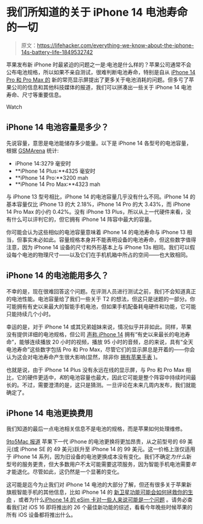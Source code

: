 # 我们所知道的关于 iPhone 14 电池寿命的一切

> 原文：<https://lifehacker.com/everything-we-know-about-the-iphone-14s-battery-life-1849532742>

苹果发布新 iPhone 时最紧迫的问题之一是:电池是什么样的？苹果公司通常不会公布电池规格，所以如果不亲自测试，很难判断电池寿命，特别是自从 [iPhone 14 Pro 和 Pro Max 的](https://lifehacker.com/should-you-buy-the-iphone-14-or-14-pro-1849506382) 新的常亮显示屏提出了更多关于电池消耗的问题。但多亏了苹果公司的信息和其他科技媒体的报道，我们可以拼凑出一些关于 iPhone 14 电池寿命、尺寸等重要信息。

Watch

## iPhone 14 电池容量是多少？

先说容量，意思是电池能储存多少能量。以下是 iPhone 14 各型号的电池容量，根据 [GSMArena](https://www.gsmarena.com/here_are_the_battery_capacities_of_the_new_iphone_14_models-news-55746.php) 统计:

*   iPhone 14:3279 毫安时
*   **iPhone 14 Plus:**4325 毫安时
*   **iPhone 14 Pro:**3200 mah
*   **iPhone 14 Pro Max:**4323 mah

与 iPhone 13 型号相比，iPhone 14 的电池容量几乎没有什么不同。iPhone 14 的基本容量仅比 iPhone 13 的大 2.18%，iPhone 14 Pro 的大 3.43%，而 iPhone 14 Pro Max 的小约 0.42%。没有 iPhone 13 Plus，所以从上一代硬件来看，没有什么可以评判它的，但它拥有 iPhone 14 阵容中最大的容量。

你可能会认为这些相似的电池容量意味着 iPhone 14 的电池寿命与 iPhone 13 相当，但事实未必如此。容量规格本身并不能表明设备的电池寿命，但这些数字值得注意，因为 iPhone 14 设备的尺寸和外形基本上与 iPhone 13s 相同。我们可以假设每个电池的物理尺寸——以及它们在手机机箱中所占的空间——也大致相同。

## iPhone 14 的电池能用多久？

不幸的是，现在很难回答这个问题。在评测人员进行测试之前，我们不会知道真正的电池性能。电池容量给了我们一些关于 T2 的想法，但这只是谜题的一部分。你可能拥有有史以来最大的智能手机电池，但如果手机配备耗电硬件和功能，它可能只能持续几个小时。

幸运的是，对于 iPhone 14 或其兄弟姐妹来说，情况似乎并非如此。同样，苹果没有提供详细的电池规格，但公司 [声称 iPhone 14](https://www.apple.com/iphone-14/specs/) 拥有“有史以来最长的电池寿命”，能够连续播放 20 小时的视频，播放 95 小时的音频，总的来说，具有“全天电池寿命”这些数字包括 Pro 和 Pro Max，尽管它们的显示屏总是开着的——你会认为这会对电池寿命产生很大影响(显然，除非你 [拥有苹果手表](https://www.macrumors.com/2022/09/12/iphone-14-pro-always-on-display-apple-watch/#:~:text=The%20always%2Don%20display%20on,while%20wearing%20an%20Apple%20Watch.) )。

也就是说，由于 iPhone 14 Plus 没有永远在线的显示屏，与 Pro 和 Pro Max 相比，它的硬件更适中，*和*的电池容量也最大，因此它可能是整个阵容中持续时间最长的。不过，需要澄清的是，这只是猜测。一旦评论在未来几周内发布，我们就能确定了。

## iPhone 14 电池更换费用

我们知道的最后一点电池相关信息不是电池的规格，而是苹果如何处理维修。

[9to5Mac 报道](https://9to5mac.com/2022/09/12/iphone-14-battery-repair-cost/) 苹果下一代 iPhone 的电池更换将更加昂贵，从之前型号的 69 美元(或 iPhone SE 的 49 美元)跃升至 iPhone 14 的 99 美元。这一价格上涨仅适用于 iPhone 14 系列，因为旧设备的电池更换成本没有变化。我们不确定*为什么*新型号的服务更贵，但大多数用户不太可能需要这项服务，因为智能手机电池需要*年*才能退化。尽管如此，这仍然是一个显著的变化。

这可能是迄今为止我们对 iPhone 14 电池的大部分了解，但还有很多关于苹果新旗舰智能手机的其他信息，比如 iPhone 14 的 [新卫星功能可能会如何拯救你的生命](https://lifehacker.com/this-new-iphone-14-feature-might-save-your-life-in-an-e-1849514060) ，或者为什么[iPhone 14 的 eSim 卡对一些人来说可能是一个问题](https://lifehacker.com/why-the-iphone-14s-esim-might-be-a-problem-for-you-1849512200) 。请务必查看我们对 iOS 16 即将推出的 26 个最佳新功能的综述，看看今年晚些时候苹果的所有 iOS 设备都将推出什么。